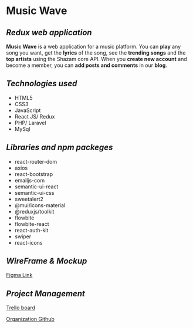 # Music Wave

## _Redux web application_

**Music Wave** is a web application for a music platform.
You can **play** any song you want, get the **lyrics** of the song, see the **trending songs** and the **top artists** using the Shazam core API. 
When you **create new account** and become a member, you can **add posts and comments** in our **blog**.

## _Technologies used_

- HTML5
- CSS3
- JavaScript
- React JS/ Redux
- PHP/ Laravel
- MySql

## _Libraries and npm packeges_

- react-router-dom
- axios
- react-bootstrap
- emailjs-com
- semantic-ui-react
- semantic-ui-css
- sweetalert2
- @mui/icons-material
- @reduxjs/toolkit
- flowbite
- flowbite-react
- react-auth-kit
- swiper
- react-icons


## _WireFrame & Mockup_

[Figma Link](https://www.figma.com/file/nf7SoSAJizkSWILPQOEE26/Untitled?node-id=0%3A1&t=DA6wTo4nGS6lzl2a-0)

## _Project Management_

[Trello board](https://trello.com/b/EJykAHz8/music-react-project)

[Organization Github](https://github.com/Music-Redux)
